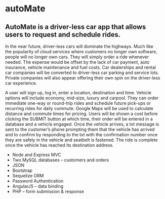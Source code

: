 # autoMate
## AutoMate is a driver-less car app that allows users to request and schedule rides. 

In the near future, driver-less cars will dominate the highways. Much like the popularity of cloud services where customers no longer own software, people will no longer own cars. They will simply order a ride whenever needed. The expense would be offset by the lack of car payment, auto insurance, vehicle maintenance and fuel costs. Car dealerships and rental car companies will be converted to driver-less car parking and service lots. Private companies will also appear offering their own spin on the driver-less car experience.

A user will sign up, log in, enter a location, destination and time. Vehicle options will include economy, mid-size, luxury and carpool. They can order immediate one-way or round-trip rides and schedule future pick-ups or recurring rides for daily commute. Google Maps will be used to calculate distance and commute times for pricing. Users will be shown a cost before clicking the SUBMIT button at which time, their order will be entered in a database and a vehicle engaged. Once the vehicle arrives, a txt message is sent to the customer’s phone prompting them that the vehicle has arrived and to confirm by responding to the txt with the confirmation number once they are safely in the vehicle and seatbelt is fastened. The ride is complete once the vehicle has reached its destination address.


*	Node and Express MVC
*	Two MySQL databases – customers and orders
* JSON
* Bootstrap
* Sequelize ORM
* Password Authentication
* AngularJS – data binding
* PHP – form submission & response

